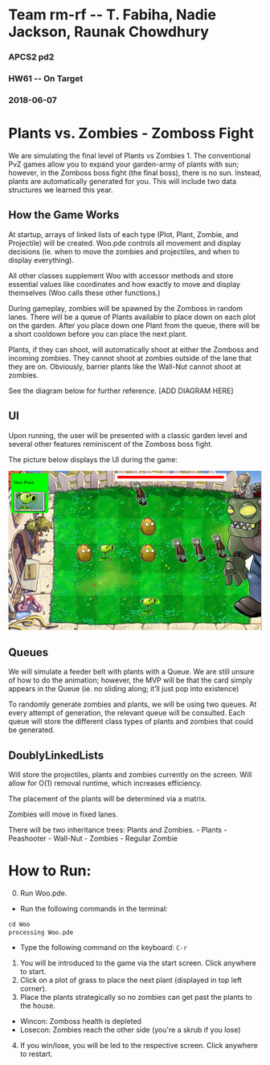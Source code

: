 # Team rm-rf -- T. Fabiha, Nadie Jackson, Raunak Chowdhury
### APCS2 pd2
### HW61 -- On Target
### 2018-06-07

# Plants vs. Zombies - Zomboss Fight
 We are simulating the final level of Plants vs Zombies 1. The conventional PvZ games allow you to expand your garden-army of plants with sun; however, in the Zomboss boss fight (the final boss), there is no sun. Instead, plants are automatically generated for you.
 This will include two data structures we learned this year.
## How the Game Works
  At startup, arrays of linked lists of each type (Plot, Plant, Zombie, and Projectile) will be created. Woo.pde controls all movement and display decisions (ie. when to move the zombies and projectiles, and when to display everything).

  All other classes supplement Woo with accessor methods and store essential values like coordinates and how exactly to move and display themselves (Woo calls these other functions.)

  During gameplay, zombies will be spawned by the Zomboss in random lanes. There will be a queue of Plants available to place down on each plot on the garden. After you place down one Plant from the queue, there will be a short cooldown before you can place the next plant.

  Plants, if they can shoot, will automatically shoot at either the Zomboss and incoming zombies. They cannot shoot at zombies outside of the lane that they are on. Obviously, barrier plants like the Wall-Nut cannot shoot at zombies.

  See the diagram below for further reference.
  [ADD DIAGRAM HERE]
## UI
  Upon running, the user will be presented with a classic garden level and several other features reminiscent of the Zomboss boss fight.

   The picture below displays the UI during the game:
   
![GitHub Logo](/sprites/ui.png)
## Queues
We will simulate a feeder belt with plants with a Queue. We are still unsure of how to do the animation; however, the MVP will be that the card simply appears in the Queue (ie. no sliding along; it’ll just pop into existence)

To randomly generate zombies and plants, we will be using two queues. At every attempt of generation, the relevant queue will be consulted. Each queue will store the different class types of plants and zombies that could be generated.

## DoublyLinkedLists
Will store the projectiles, plants and zombies currently on the screen. Will allow for O(1) removal runtime, which increases efficiency.

The placement of the plants will be determined via a matrix.

Zombies will move in fixed lanes.

There will be two inheritance trees: Plants and Zombies.
	- Plants
		- Peashooter
		- Wall-Nut
	- Zombies
		- Regular Zombie

# How to Run:
0. Run Woo.pde.
  - Run the following commands in the terminal:
  ```
  cd Woo
  processing Woo.pde
  ```
  - Type the following command on the keyboard:
  `C-r`
1. You will be introduced to the game via the start screen. Click anywhere to start.
2. Click on a plot of grass to place the next plant (displayed in top left corner).
3. Place the plants strategically so no zombies can get past the plants to the house.
  - Wincon: Zomboss health is depleted
  - Losecon: Zombies reach the other side (you're a skrub if you lose)
4. If you win/lose, you will be led to the respective screen. Click anywhere to restart.
